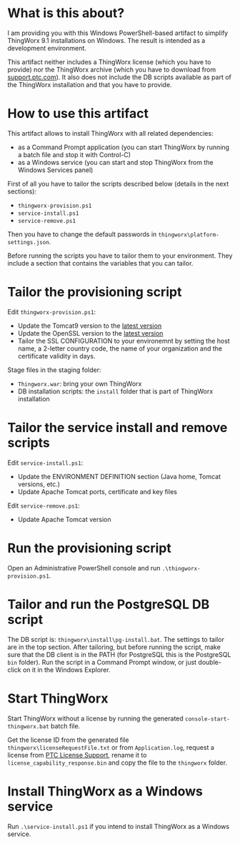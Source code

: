 # What is this about?

I am providing you with this Windows PowerShell-based artifact to simplify ThingWorx 9.1 installations on Windows.
The result is intended as a development environment.

This artifact neither includes a ThingWorx license (which you have to provide) nor the ThingWorx archive (which you have to download from [support.ptc.com](https://support.ptc.com/appserver/auth/it/esd/product.jsp?prodFamily=TWX)). It also does not include the DB scripts available as part of the ThingWorx installation and that you have to provide.


# How to use this artifact

This artifact allows to install ThingWorx with all related dependencies:
- as a Command Prompt application (you can start ThingWorx by running a batch file and stop it with Control-C)
- as a Windows service (you can start and stop ThingWorx from the Windows Services panel)

First of all you have to tailor the scripts described below (details in the next sections):
- `thingworx-provision.ps1`
- `service-install.ps1`
- `service-remove.ps1`

Then you have to change the default passwords in `thingworx\platform-settings.json`.

Before running the scripts you have to tailor them to your environment. They include a section that contains the variables that you can tailor.


# Tailor the provisioning script

Edit `thingworx-provision.ps1`:
- Update the Tomcat9 version to the [latest version](https://tomcat.apache.org/download-90.cgi)
- Update the OpenSSL version to the [latest version](http://wiki.overbyte.eu/wiki/index.php/ICS_Download#Download_OpenSSL_Binaries_.28required_for_SSL-enabled_components.29)
- Tailor the SSL CONFIGURATION to your environemnt by setting the host name, a 2-letter country code, the name of your organization and the certificate validity in days.

Stage files in the staging folder:
- `Thingworx.war`: bring your own ThingWorx
- DB installation scripts: the `install` folder that is part of ThingWorx installation


# Tailor the service install and remove scripts

Edit `service-install.ps1`:
- Update the ENVIRONMENT DEFINITION section (Java home, Tomcat versions, etc.)
- Update Apache Tomcat ports, certificate and key files

Edit `service-remove.ps1`:
- Update Apache Tomcat version


# Run the provisioning script

Open an Administrative PowerShell console and run `.\thingworx-provision.ps1`.


# Tailor and run the PostgreSQL DB script

The DB script is: `thingworx\install\pg-install.bat`.
The settings to tailor are in the top section.
After tailoring, but before running the script, make sure that the DB client is in the PATH (for PostgreSQL this is the PostgreSQL `bin` folder).
Run the script in a Command Prompt window, or just double-click on it in the Windows Explorer.


# Start ThingWorx

Start ThingWorx without a license by running the generated `console-start-thingworx.bat` batch file.

Get the license ID from the generated file `thingworx\licenseRequestFile.txt` or from `Application.log`, request a license from [PTC License Support](https://support.ptc.com/apps/licensePortal/auth/ssl/index), rename it to `license_capability_response.bin` and copy the file to the `thingworx` folder.


# Install ThingWorx as a Windows service

Run `.\service-install.ps1` if you intend to install ThingWorx as a Windows service.

